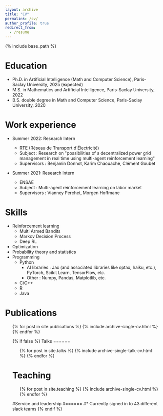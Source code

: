 ```yaml
---
layout: archive
title: "CV"
permalink: /cv/
author_profile: true
redirect_from:
  - /resume
---
```


{% include base_path %}

Education
======
* Ph.D. in Artificial Intelligence (Math and Computer Science), Paris-Saclay University, 2025 (expected)
* M.S. in Mathematics and Artificial Intelligence, Paris-Saclay University, 2022
* B.S. double degree in Math and Computer Science, Paris-Saclay University, 2020

Work experience
======
* Summer 2022: Research Intern
  * RTE (Réseau de Transport d'Électricité)
  * Subject : Research on "possibilities of a decentralized power grid management in real time using multi-agent reinforcement learning"
  * Supervisors : Benjamin Donnot, Karim Chaouache, Clément Goubet

* Summer 2021: Research Intern
  * ENSAE
  * Subject : Multi-agent reinforcement learning on labor market
  * Supervisors : Vianney Perchet, Morgen Hoffmane
  
Skills
======
* Reinforcement learning
  * Multi Armed Bandits
  * Markov Decision Process
  * Deep RL
* Optimization
* Probability theory and statistics
* Programming
  * Python
    * AI libraries : Jax (and associated libraries like optax, haiku, etc.), PyTorch, Scikit Learn, TensorFlow, etc.
    * Other : Numpy, Pandas, Matplotlib, etc.
  * C/C++
  * R
  * Java


Publications
======
  <ul>{% for post in site.publications %}
    {% include archive-single-cv.html %}
  {% endfor %}</ul>
  
<ul>{% if false %}
Talks
======
  <ul>{% for post in site.talks %}
    {% include archive-single-talk-cv.html %}
  {% endfor %}</ul>
  
Teaching
======
  <ul>{% for post in site.teaching %}
    {% include archive-single-cv.html %}
  {% endfor %}</ul>
  
#Service and leadership
#======
#* Currently signed in to 43 different slack teams
{% endif %}</ul>
